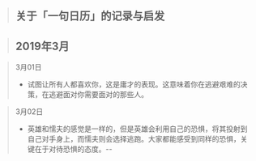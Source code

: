 > 关于「一句日历」的记录与启发
> -

> 

> 2019年3月
> -

> 3月01日
> - 试图让所有人都喜欢你，这是庸才的表现。这意味着你在逃避艰难的决策，在逃避面对你需要面对的那些人。


> 3月02日
> - 英雄和懦夫的感觉是一样的，但是英雄会利用自己的恐惧，将其投射到自己对手身上，而懦夫则会选择逃跑。大家都能感受到同样的恐惧，关键在于对待恐惧的态度。--
